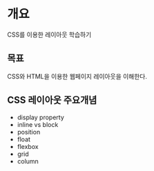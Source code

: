 # 개요
CSS를 이용한 레이아웃 학습하기

## 목표
CSS와 HTML을 이용한 웹페이지 레이아웃을 이해한다.

## CSS 레이아웃 주요개념
- display property
- inline vs block
- position
- float
- flexbox
- grid
- column